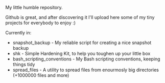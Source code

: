 My little humble repository.

Github is great, and after discovering it I'll upload here some of my tiny
projects for everybody to enjoy :)

Currently in:
 * snapshot_backup - My reliable script for creating a nice snapshot backup
 * shk - Simple Hardening Kit, to help you toughen up your little box
 * bash_scripting_conventions - My Bash scripting conventions, keeping things tidy
 * spread_files - A utility to spread files from enourmosly big directories (+1000000 files and more)
